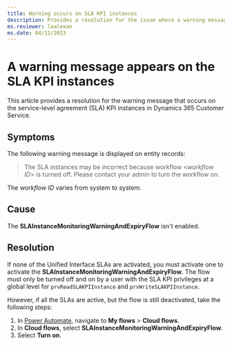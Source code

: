 ```yaml
---
title: Warning occurs on SLA KPI instances
description: Provides a resolution for the issue where a warning message occurs on the SLA KPI instances in Dynamics 365 Customer Service.
ms.reviewer: laalexan
ms.date: 04/11/2023
---
```

# A warning message appears on the SLA KPI instances

This article provides a resolution for the warning message that occurs on the service-level agreement (SLA) KPI instances in Dynamics 365 Customer Service.

## Symptoms

The following warning message is displayed on entity records:

> The SLA instances may be incorrect because workflow <*workflow ID*> is turned off. Please contact your admin to turn the workflow on.

The *workflow ID* varies from system to system.

## Cause

The **SLAInstanceMonitoringWarningAndExpiryFlow** isn't enabled.

## Resolution

If none of the Unified Interface SLAs are activated, you must activate one to activate the **SLAInstanceMonitoringWarningAndExpiryFlow**. The flow must only be turned off and on by a user with the SLA KPI privileges at a global level for `prvReadSLAKPIInstance` and `prvWriteSLAKPIInstance`.

However, if all the SLAs are active, but the flow is still deactivated, take the following steps:

1. In [Power Automate](https://powerautomate.microsoft.com), navigate to **My flows** > **Cloud flows**.
2. In **Cloud flows**, select **SLAInstanceMonitoringWarningAndExpiryFlow**.
3. Select **Turn on**.
